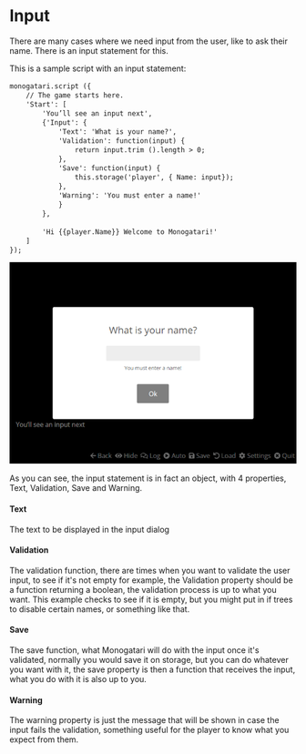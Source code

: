 # Input

There are many cases where we need input from the user, like to ask their name. There is an input statement for this.

This is a sample script with an input statement:

```
monogatari.script ({
    // The game starts here.
    'Start': [
        'You’ll see an input next',
        {'Input': {
            'Text': 'What is your name?',
            'Validation': function(input) {
                return input.trim ().length > 0;
            },
            'Save': function(input) {
                this.storage('player', { Name: input});
            },
            'Warning': 'You must enter a name!'
            }
        },

        'Hi {{player.Name}} Welcome to Monogatari!'
    ]
});
```

![The Input panel, displaying its warning after clicking &quot;Ok&quot; without entering in any text.](../.gitbook/assets/image%20%286%29.png)

As you can see, the input statement is in fact an object, with 4 properties, Text, Validation, Save and Warning.

#### Text

The text to be displayed in the input dialog

#### Validation

The validation function, there are times when you want to validate the user input, to see if it's not empty for example, the Validation property should be a function returning a boolean, the validation process is up to what you want. This example checks to see if it is empty, but you might put in if trees to disable certain names, or something like that.

#### Save

The save function, what Monogatari will do with the input once it's validated, normally you would save it on storage, but you can do whatever you want with it, the save property is then a function that receives the input, what you do with it is also up to you.

#### Warning

The warning property is just the message that will be shown in case the input fails the validation, something useful for the player to know what you expect from them.

